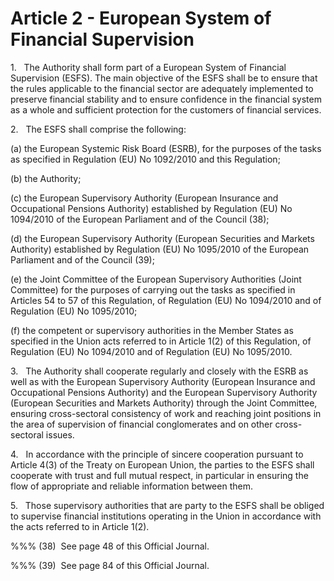 # Article 2 - European System of Financial Supervision


1.   The Authority shall form part of a European System of Financial Supervision (ESFS). The main objective of the ESFS shall be to ensure that the rules applicable to the financial sector are adequately implemented to preserve financial stability and to ensure confidence in the financial system as a whole and sufficient protection for the customers of financial services.

2.   The ESFS shall comprise the following:

(a) the European Systemic Risk Board (ESRB), for the purposes of the tasks as specified in Regulation (EU) No 1092/2010 and this Regulation;

(b) the Authority;

(c) the European Supervisory Authority (European Insurance and Occupational Pensions Authority) established by Regulation (EU) No 1094/2010 of the European Parliament and of the Council (38);

(d) the European Supervisory Authority (European Securities and Markets Authority) established by Regulation (EU) No 1095/2010 of the European Parliament and of the Council (39);

(e) the Joint Committee of the European Supervisory Authorities (Joint Committee) for the purposes of carrying out the tasks as specified in Articles 54 to 57 of this Regulation, of Regulation (EU) No 1094/2010 and of Regulation (EU) No 1095/2010;

(f) the competent or supervisory authorities in the Member States as specified in the Union acts referred to in Article 1(2) of this Regulation, of Regulation (EU) No 1094/2010 and of Regulation (EU) No 1095/2010.

3.   The Authority shall cooperate regularly and closely with the ESRB as well as with the European Supervisory Authority (European Insurance and Occupational Pensions Authority) and the European Supervisory Authority (European Securities and Markets Authority) through the Joint Committee, ensuring cross-sectoral consistency of work and reaching joint positions in the area of supervision of financial conglomerates and on other cross-sectoral issues.

4.   In accordance with the principle of sincere cooperation pursuant to Article 4(3) of the Treaty on European Union, the parties to the ESFS shall cooperate with trust and full mutual respect, in particular in ensuring the flow of appropriate and reliable information between them.

5.   Those supervisory authorities that are party to the ESFS shall be obliged to supervise financial institutions operating in the Union in accordance with the acts referred to in Article 1(2).

%%% (38)  See page 48 of this Official Journal.

%%% (39)  See page 84 of this Official Journal.
